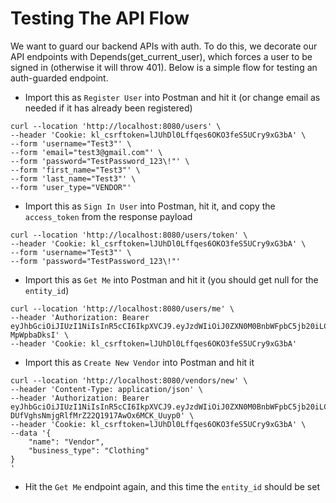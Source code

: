 # Testing The API Flow

We want to guard our backend APIs with auth. To do this, we decorate our API endpoints with Depends(get_current_user), which forces a user to be signed in (otherwise it will throw 401). Below is a simple flow for testing an auth-guarded endpoint.

- Import this as ```Register User``` into Postman and hit it (or change email as needed if it has already been registered)
```
curl --location 'http://localhost:8080/users' \
--header 'Cookie: kl_csrftoken=lJUhDl0Lffqes6OKO3feS5UCry9xG3bA' \
--form 'username="Test3"' \
--form 'email="test3@gmail.com"' \
--form 'password="TestPassword_123\!"' \
--form 'first_name="Test3"' \
--form 'last_name="Test3"' \
--form 'user_type="VENDOR"'
```

- Import this as ```Sign In User``` into Postman, hit it, and copy the ```access_token``` from the response payload
```
curl --location 'http://localhost:8080/users/token' \
--header 'Cookie: kl_csrftoken=lJUhDl0Lffqes6OKO3feS5UCry9xG3bA' \
--form 'username="Test3"' \
--form 'password="TestPassword_123\!"'
```

- Import this as ```Get Me``` into Postman and hit it (you should get null for the ```entity_id```)
```
curl --location 'http://localhost:8080/users/me' \
--header 'Authorization: Bearer eyJhbGciOiJIUzI1NiIsInR5cCI6IkpXVCJ9.eyJzdWIiOiJ0ZXN0M0BnbWFpbC5jb20iLCJleHAiOjE3NTgxMDIxNDl9.kS98F14s9xejZ8OKyc9Xyr1TyGLrYgTA-MpWpbaDksI' \
--header 'Cookie: kl_csrftoken=lJUhDl0Lffqes6OKO3feS5UCry9xG3bA'
```

- Import this as ```Create New Vendor``` into Postman and hit it
```
curl --location 'http://localhost:8080/vendors/new' \
--header 'Content-Type: application/json' \
--header 'Authorization: Bearer eyJhbGciOiJIUzI1NiIsInR5cCI6IkpXVCJ9.eyJzdWIiOiJ0ZXN0M0BnbWFpbC5jb20iLCJleHAiOjE3NTgxMDExMzN9.FSFC-DUfVghsNmjgRlfMrZ22Q1917AwOx6MCK_Uuyp0' \
--header 'Cookie: kl_csrftoken=lJUhDl0Lffqes6OKO3feS5UCry9xG3bA' \
--data '{
    "name": "Vendor",
    "business_type": "Clothing"
}
'
```

- Hit the ```Get Me``` endpoint again, and this time the ```entity_id``` should be set
